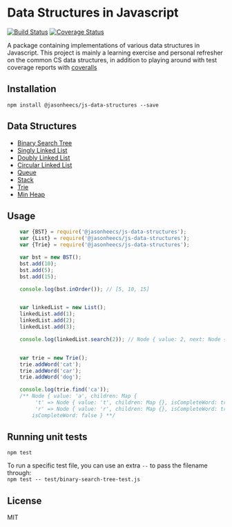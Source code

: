 # Data Structures in Javascript
[![Build Status](https://travis-ci.org/jasonheecs/js-data-structures.svg?branch=master)](https://travis-ci.org/jasonheecs/js-data-structures) [![Coverage Status](https://coveralls.io/repos/github/jasonheecs/js-data-structures/badge.svg?branch=master)](https://coveralls.io/github/jasonheecs/js-data-structures?branch=master)

A package containing implementations of various data structures in Javascript. This project is mainly a learning exercise and personal refresher on the common CS data structures, in addition to playing around with test coverage reports with [coveralls](https://coveralls.io/)

## Installation
`npm install @jasonheecs/js-data-structures --save`

## Data Structures
- [Binary Search Tree](src/binary-search-tree.js)
- [Singly Linked List](src/singly-linked-list.js)
- [Doubly Linked List](src/doubly-linked-list.js)
- [Circular Linked List](src/circular-linked-list.js)
- [Queue](src/queue.js)
- [Stack](src/stack.js)
- [Trie](src/trie.js)
- [Min Heap](src/min-heap.js)

## Usage
```js
    var {BST} = require('@jasonheecs/js-data-structures');
    var {List} = require('@jasonheecs/js-data-structures');
    var {Trie} = require('@jasonheecs/js-data-structures');

    var bst = new BST();
    bst.add(10);
    bst.add(5);
    bst.add(15);

    console.log(bst.inOrder()); // [5, 10, 15]


    var linkedList = new List();
    linkedList.add(1);
    linkedList.add(2);
    linkedList.add(3);

    console.log(linkedList.search(2)); // Node { value: 2, next: Node { value: 3, next: null } }


    var trie = new Trie();
    trie.addWord('cat');
    trie.addWord('car');
    trie.addWord('dog');

    console.log(trie.find('ca')); 
    /** Node { value: 'a', children: Map {
         't' => Node { value: 't', children: Map {}, isCompleteWord: true },
         'r' => Node { value: 'r', children: Map {}, isCompleteWord: true } },
        isCompleteWord: false } **/
```

## Running unit tests
`npm test`

To run a specific test file, you can use an extra `--` to pass the filename through:  
`npm test -- test/binary-search-tree-test.js`

## License
MIT